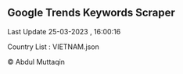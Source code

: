 

## Google Trends Keywords Scraper 
 
Last Update 25-03-2023 , 16:00:16

Country List :
VIETNAM.json



© Abdul Muttaqin 
